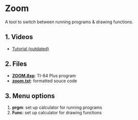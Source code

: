 # Zoom

A tool to switch between running programs & drawing functions.

## 1. Videos

- [Tutorial (outdated)](https://youtu.be/9hnb9wAqQtc)

## 2. Files

- [**ZOOM.8xp**](ZOOM.8xp): TI-84 Plus program
- [**zoom.txt**](zoom.txt): formatted souce code

## 3. Menu options

1. **prgm**: set up calculator for running programs
2. **Func**: set up calculator for drawing functions